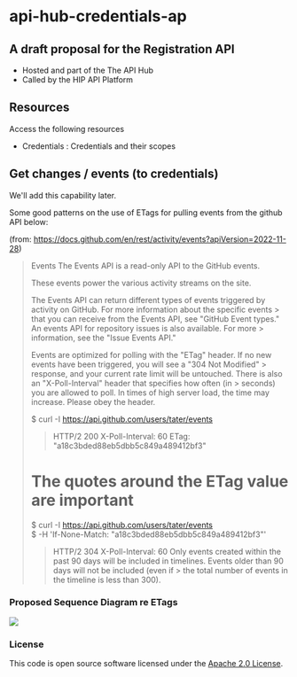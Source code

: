 # api-hub-credentials-ap
## A draft proposal for the Registration API

 - Hosted and part of the The API Hub
 - Called by the HIP API Platform

## Resources

Access the following resources

 - Credentials  : Credentials and their scopes

## Get changes / events (to credentials)

We'll add this capability later.

Some good patterns on the use of ETags for pulling events from the github API below:

(from: https://docs.github.com/en/rest/activity/events?apiVersion=2022-11-28)

> Events
> The Events API is a read-only API to the GitHub events.
> 
> These events power the various activity streams on the site.
> 
> The Events API can return different types of events triggered by activity on GitHub. For more information about the specific events > that you can receive from the Events API, see "GitHub Event types." An events API for repository issues is also available. For more > information, see the "Issue Events API."
> 
> Events are optimized for polling with the "ETag" header. If no new events have been triggered, you will see a "304 Not Modified" > response, and your current rate limit will be untouched. There is also an "X-Poll-Interval" header that specifies how often (in > seconds) you are allowed to poll. In times of high server load, the time may increase. Please obey the header.
> 
> $ curl -I https://api.github.com/users/tater/events
> > HTTP/2 200
> > X-Poll-Interval: 60
> > ETag: "a18c3bded88eb5dbb5c849a489412bf3"
> 
> # The quotes around the ETag value are important
> $ curl -I https://api.github.com/users/tater/events \
> $    -H 'If-None-Match: "a18c3bded88eb5dbb5c849a489412bf3"'
> > HTTP/2 304
> > X-Poll-Interval: 60
> Only events created within the past 90 days will be included in timelines. Events older than 90 days will not be included (even if > the total number of events in the timeline is less than 300).

### Proposed Sequence Diagram re ETags

[![](https://mermaid.ink/img/pako:eNrFVG1r2zAQ_iuHPq3UThw5TmzDGjZa1n7oCFthMPJFsU-2wJYy6bwuK_nvk_KyttAPgxZmMJbv5bl7dNzzwCpTIyuZwx8D6govlWis6Fca_CMGMnro12gP_xYrAtus3_EkiXiWRf57dnCFZyMsqUpthCb4sLyJl50gaWwPwsH1zTLY4GR7OWtpLIkuxN-1uI-_HtaPoZ8NIXQoCYx8VqGET0hQtUI36OC-RQ3UokUQ_tXm5HlEepocX1ycHws_wymhGmwHcQtKxtpojHtBVVvCik1W7BHrkOtR4mekS_iCbmO0Q0iTaegdbk2tpMJ6pV_DSTnwzYDG-6P3f9Hy04dzWIptZ0RdwtWdaOC9h-FPYV7NNYyQ7g2IuiZltKfz1tPkb0PbnmBQ14fDS1tz2Jyzf74UqawjcLh3n24ohm-tICDjt8c5UHoBdx8v4Yp8K9KaHirRdcHd-LxwdDRIuXizG1ssFq_dgONFsYj1aHuhai9CD8G8Yn70Pa5YKFSjFENHodjOhw6bWhBe1YqMZaUUncOIBZX6utUVK8kOeAo6CtnfqDAs9EkPjLaboHiNcuQhK6OlaoLdk_XmlmjjyvE4uEeNonZYjyrTj52qW69U7c9iNp7xWS54irN5KrI0rav1pMgln05kPU8mXLDdLmK47_L2IK97lY2YF7lQ6RcreZqM8nye8mleZPNJkc0itvVmzkdJPk2nRZEVPMmT3CP9NsbzSEbFfJIk01mS8SLl87TY433fOwPz3R_e3ctQ?type=png)](https://mermaid.live/edit#pako:eNrFVG1r2zAQ_iuHPq3UThw5TmzDGjZa1n7oCFthMPJFsU-2wJYy6bwuK_nvk_KyttAPgxZmMJbv5bl7dNzzwCpTIyuZwx8D6govlWis6Fca_CMGMnro12gP_xYrAtus3_EkiXiWRf57dnCFZyMsqUpthCb4sLyJl50gaWwPwsH1zTLY4GR7OWtpLIkuxN-1uI-_HtaPoZ8NIXQoCYx8VqGET0hQtUI36OC-RQ3UokUQ_tXm5HlEepocX1ycHws_wymhGmwHcQtKxtpojHtBVVvCik1W7BHrkOtR4mekS_iCbmO0Q0iTaegdbk2tpMJ6pV_DSTnwzYDG-6P3f9Hy04dzWIptZ0RdwtWdaOC9h-FPYV7NNYyQ7g2IuiZltKfz1tPkb0PbnmBQ14fDS1tz2Jyzf74UqawjcLh3n24ohm-tICDjt8c5UHoBdx8v4Yp8K9KaHirRdcHd-LxwdDRIuXizG1ssFq_dgONFsYj1aHuhai9CD8G8Yn70Pa5YKFSjFENHodjOhw6bWhBe1YqMZaUUncOIBZX6utUVK8kOeAo6CtnfqDAs9EkPjLaboHiNcuQhK6OlaoLdk_XmlmjjyvE4uEeNonZYjyrTj52qW69U7c9iNp7xWS54irN5KrI0rav1pMgln05kPU8mXLDdLmK47_L2IK97lY2YF7lQ6RcreZqM8nye8mleZPNJkc0itvVmzkdJPk2nRZEVPMmT3CP9NsbzSEbFfJIk01mS8SLl87TY433fOwPz3R_e3ctQ)

### License

This code is open source software licensed under the [Apache 2.0 License]("http://www.apache.org/licenses/LICENSE-2.0.html").
